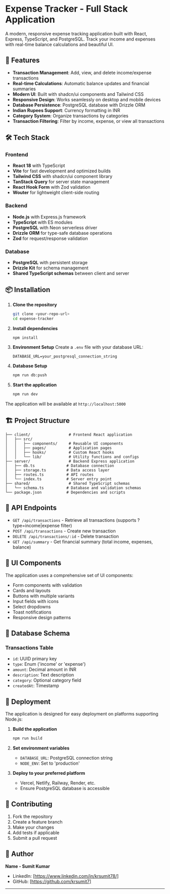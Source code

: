 # Expense Tracker - Full Stack Application

A modern, responsive expense tracking application built with React, Express, TypeScript, and PostgreSQL. Track your income and expenses with real-time balance calculations and beautiful UI.

## 🚀 Features

- **Transaction Management**: Add, view, and delete income/expense transactions
- **Real-time Calculations**: Automatic balance updates and financial summaries
- **Modern UI**: Built with shadcn/ui components and Tailwind CSS
- **Responsive Design**: Works seamlessly on desktop and mobile devices
- **Database Persistence**: PostgreSQL database with Drizzle ORM
- **Indian Rupees Support**: Currency formatting in INR
- **Category System**: Organize transactions by categories
- **Transaction Filtering**: Filter by income, expense, or view all transactions

## 🛠️ Tech Stack

### Frontend
- **React 18** with TypeScript
- **Vite** for fast development and optimized builds
- **Tailwind CSS** with shadcn/ui component library
- **TanStack Query** for server state management
- **React Hook Form** with Zod validation
- **Wouter** for lightweight client-side routing

### Backend
- **Node.js** with Express.js framework
- **TypeScript** with ES modules
- **PostgreSQL** with Neon serverless driver
- **Drizzle ORM** for type-safe database operations
- **Zod** for request/response validation

### Database
- **PostgreSQL** with persistent storage
- **Drizzle Kit** for schema management
- **Shared TypeScript schemas** between client and server

## 📦 Installation

1. **Clone the repository**
   ```bash
   git clone <your-repo-url>
   cd expense-tracker
   ```

2. **Install dependencies**
   ```bash
   npm install
   ```

3. **Environment Setup**
   Create a `.env` file with your database URL:
   ```env
   DATABASE_URL=your_postgresql_connection_string
   ```

4. **Database Setup**
   ```bash
   npm run db:push
   ```

5. **Start the application**
   ```bash
   npm run dev
   ```

The application will be available at `http://localhost:5000`

## 🏗️ Project Structure

```
├── client/                 # Frontend React application
│   ├── src/
│   │   ├── components/     # Reusable UI components
│   │   ├── pages/          # Application pages
│   │   ├── hooks/          # Custom React hooks
│   │   └── lib/            # Utility functions and configs
├── server/                 # Backend Express application
│   ├── db.ts              # Database connection
│   ├── storage.ts         # Data access layer
│   ├── routes.ts          # API routes
│   └── index.ts           # Server entry point
├── shared/                 # Shared TypeScript schemas
│   └── schema.ts          # Database and validation schemas
└── package.json           # Dependencies and scripts
```

## 🔗 API Endpoints

- `GET /api/transactions` - Retrieve all transactions (supports ?type=income|expense filter)
- `POST /api/transactions` - Create new transaction
- `DELETE /api/transactions/:id` - Delete transaction
- `GET /api/summary` - Get financial summary (total income, expenses, balance)

## 🎨 UI Components

The application uses a comprehensive set of UI components:
- Form components with validation
- Cards and layouts
- Buttons with multiple variants
- Input fields with icons
- Select dropdowns
- Toast notifications
- Responsive design patterns

## 💾 Database Schema

### Transactions Table
- `id`: UUID primary key
- `type`: Enum ('income' or 'expense')
- `amount`: Decimal amount in INR
- `description`: Text description
- `category`: Optional category field
- `createdAt`: Timestamp

## 🚀 Deployment

The application is designed for easy deployment on platforms supporting Node.js:

1. **Build the application**
   ```bash
   npm run build
   ```

2. **Set environment variables**
   - `DATABASE_URL`: PostgreSQL connection string
   - `NODE_ENV`: Set to 'production'

3. **Deploy to your preferred platform**
   - Vercel, Netlify, Railway, Render, etc.
   - Ensure PostgreSQL database is accessible

## 🤝 Contributing

1. Fork the repository
2. Create a feature branch
3. Make your changes
4. Add tests if applicable
5. Submit a pull request

## 👤 Author


**Name - Sumit Kumar**
- LinkedIn: [https://www.linkedin.com/in/krsumit78/]
- GitHub: [https://github.com/krsumit7]

---

